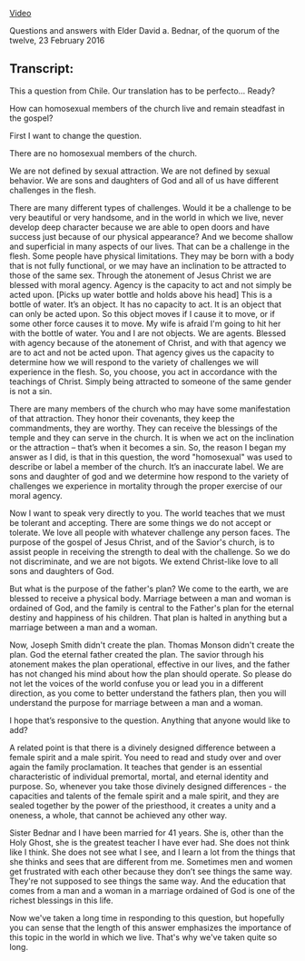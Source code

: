 [Video](https://www.youtube.com/watch?v=BQ4_wTGv8Ao)

Questions and answers with Elder David a. Bednar, of the quorum of the twelve, 23 February 2016

## Transcript:

This a question from Chile. Our translation has to be perfecto… Ready?

How can homosexual members of the church live and remain steadfast in the gospel?

First I want to change the question.

There are no homosexual members of the church.

We are not defined by sexual attraction. We are not defined by sexual behavior. We are sons and daughters of God and all of us have different
challenges in the flesh.

There are many different types of challenges. Would it be a challenge to be very beautiful or very handsome, and in the world in which we live, never develop deep character because we are able to open doors and have success just because of our physical appearance? And we become shallow and superficial in many aspects of our lives. That can be a challenge in the flesh. Some people have physical limitations. They may be born with a body that is not fully functional, or we may have an inclination to be attracted to those of the same sex. Through the atonement of Jesus Christ we are blessed with moral agency. Agency is the capacity to act and not simply be acted upon. [Picks up water bottle and holds above his head] This is a bottle of water. It’s an object. It has no capacity to act. It is an object that can only be acted upon. So this object moves if I cause it to move, or if some other force causes it to move. My wife is afraid I'm going to hit her with the bottle of water. You and I are not objects. We are agents. Blessed with agency because of the atonement of Christ, and with that agency we are to act and not be acted upon. That agency gives us the capacity to determine how we will respond to the variety of challenges we will experience in the flesh. So, you choose, you act in accordance with the teachings of Christ. Simply being attracted to someone of the same gender is not a sin.

There are many members of the church who may have some manifestation of that attraction. They honor their covenants, they keep the commandments, they are worthy. They can receive the blessings of the temple and they can serve in the church. It is when we act on the inclination or the attraction – that’s when it becomes a sin. So, the reason I began my answer as I did, is that in this question, the word "homosexual" was used to describe or label a member of the church. It’s an inaccurate label. We are sons and daughter of god and we determine how respond to the variety of challenges we experience in mortality through the proper exercise of our moral agency.

Now I want to speak very directly to you. The world teaches that we must be tolerant and accepting. There are some things we do not accept or tolerate. We love all people with whatever challenge any person faces. The purpose of the gospel of Jesus Christ, and of the Savior's church, is to assist people in receiving the strength to deal with the challenge. So we do not discriminate, and we are not bigots. We extend Christ-like love to all sons and daughters of God.

But what is the purpose of the father's plan? We come to the earth, we are blessed to receive a physical body. Marriage between a man and woman is ordained of God, and the family is central to the Father's plan for the eternal destiny and happiness of his children. That plan is halted in anything but a marriage between a man and a woman.

Now, Joseph Smith didn't create the plan. Thomas Monson didn't create the plan. God the eternal father created the plan. The savior through his atonement makes the plan operational, effective in our lives, and the father has not changed his mind about how the plan should operate. So please do not let the voices of the world confuse you or lead you in a different direction, as you come to better understand the fathers plan, then you will understand the purpose for marriage between a man and a woman.

I hope that’s responsive to the question. Anything that anyone would like to add?

A related point is that there is a divinely designed difference between a female spirit and a male spirit. You need to read and study over and over again the family proclamation. It teaches that gender is an essential characteristic of individual premortal, mortal, and eternal identity and purpose. So, whenever you take those divinely designed differences - the capacities and talents of the female spirit and a male spirit, and they are sealed together by the power of the priesthood, it creates a unity and a oneness, a whole, that cannot be achieved any other way.

Sister Bednar and I have been married for 41 years. She is, other than the Holy Ghost, she is the greatest teacher I have ever had. She does not think like I think. She does not see what I see, and I learn a lot from the things that she thinks and sees that are different from me. Sometimes men and women get frustrated with each other because they don’t see things the same way. They're not supposed to see things the same way. And the education that comes from a man and a woman in a marriage ordained of God is one of the richest blessings in this life.

Now we've taken a long time in responding to this question, but hopefully you can sense that the length of this answer emphasizes the importance of this topic in the world in which we live. That's why we've taken quite so long.
